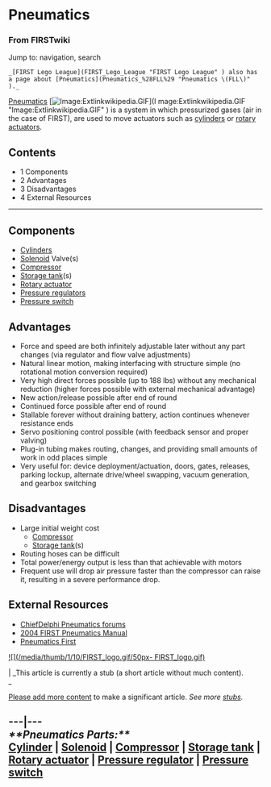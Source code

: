 

# Pneumatics

### From FIRSTwiki

Jump to: navigation, search

    _[FIRST Lego League](FIRST_Lego_League "FIRST Lego League" ) also has a page about [Pneumatics](Pneumatics_%28FLL%29 "Pneumatics \(FLL\)" )._

[Pneumatics](http://www.wikipedia.org/wiki/Pneumatics "wikipedia:Pneumatics" )
[![Image:Extlinkwikipedia.GIF](/media/c/cb/Extlinkwikipedia.GIF)](I
mage:Extlinkwikipedia.GIF "Image:Extlinkwikipedia.GIF" ) is a system in which
pressurized gases (air in the case of FIRST), are used to move actuators such
as [cylinders](Cylinder "Cylinder" ) or [rotary
actuators](Rotary_actuator "Rotary actuator" ).

## Contents

  * 1 Components
  * 2 Advantages
  * 3 Disadvantages
  * 4 External Resources  
---  
  

## Components

  * [Cylinders](Cylinder "Cylinder" )
  * [Solenoid](Solenoid "Solenoid" ) Valve(s) 
  * [Compressor](Compressor "Compressor" )
  * [Storage tank](Storage_tank "Storage tank" )(s) 
  * [Rotary actuator](Rotary_actuator "Rotary actuator" )
  * [Pressure regulators](Pressure_regulator "Pressure regulator" )
  * [Pressure switch](Pressure_switch "Pressure switch" )


## Advantages

  * Force and speed are both infinitely adjustable later without any part changes (via regulator and flow valve adjustments) 
  * Natural linear motion, making interfacing with structure simple (no rotational motion conversion required) 
  * Very high direct forces possible (up to 188 lbs) without any mechanical reduction (higher forces possible with external mechanical advantage) 
  * New action/release possible after end of round 
  * Continued force possible after end of round 
  * Stallable forever without draining battery, action continues whenever resistance ends 
  * Servo positioning control possible (with feedback sensor and proper valving) 
  * Plug-in tubing makes routing, changes, and providing small amounts of work in odd places simple 
  * Very useful for: device deployment/actuation, doors, gates, releases, parking lockup, alternate drive/wheel swapping, vacuum generation, and gearbox switching 


## Disadvantages

  * Large initial weight cost 
    * [Compressor](Compressor "Compressor" )
    * [Storage tank](Storage_tank "Storage tank" )(s) 
  * Routing hoses can be difficult 
  * Total power/energy output is less than that achievable with motors 
  * Frequent use will drop air pressure faster than the compressor can raise it, resulting in a severe performance drop. 


## External Resources

  * [ChiefDelphi Pneumatics forums](http://www.chiefdelphi.com/forums/forumdisplay.php?f=54 "http://www.chiefdelphi.com/forums/forumdisplay.php?f=54" )
  * [2004 FIRST Pneumatics Manual](http://www2.usfirst.org/2004comp/2004_FIRST_Pneumatics_Manual.pdf "http://www2.usfirst.org/2004comp/2004_FIRST_Pneumatics_Manual.pdf" )
  * [Pneumatics First](http://www.pneumaticsfirst.org/ "http://www.pneumaticsfirst.org/" )

  

[![](/media/thumb/1/10/FIRST_logo.gif/50px-
FIRST_logo.gif)](Image:FIRST_logo.gif "" )

|  _This article is currently a stub (a short article without much content).  
_

[Please add more
content](http://www.firstwiki.net/index.php?title=Pneumatics&action=edit
"http://www.firstwiki.net/index.php?title=Pneumatics&action=edit" ) to make a
significant article. _See more [stubs](Special:Shortpages
"Special:Shortpages" )._  
  
---|---  
_****Pneumatics** Parts:**_  
[Cylinder](Cylinder "Cylinder" ) | [Solenoid](Solenoid
"Solenoid" ) | [Compressor](Compressor "Compressor" ) | [Storage
tank](Storage_tank "Storage tank" ) | [Rotary
actuator](Rotary_actuator "Rotary actuator" ) | [Pressure
regulator](Pressure_regulator "Pressure regulator" ) | [Pressure
switch](Pressure_switch "Pressure switch" )  
---  
  
